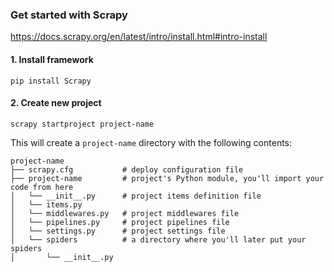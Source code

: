 ### Get started with Scrapy
https://docs.scrapy.org/en/latest/intro/install.html#intro-install

#### 1. Install framework
```console
pip install Scrapy
```

#### 2. Create new project
```console
scrapy startproject project-name
```

This will create a `project-name` directory with the following contents:

```
project-name
├── scrapy.cfg           # deploy configuration file
├── project-name         # project's Python module, you'll import your code from here
│   └── __init__.py      # project items definition file
│   └── items.py
│   └── middlewares.py   # project middlewares file
│   └── pipelines.py     # project pipelines file
│   └── settings.py      # project settings file
│   └── spiders          # a directory where you'll later put your spiders
│       └── __init__.py
```
